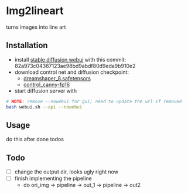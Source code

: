 # Img2lineart
turns images into line art

## Installation
- install [stable diffusion webui](https://github.com/AUTOMATIC1111/stable-diffusion-webui) with this commit: 82a973c04367123ae98bd9abdf80d9eda9b910e2
- download control net and diffusion checkpoint:
    - [dreamshaper_8.safetensors](https://civitai.com/models/4384/dreamshaper)
    - [control_canny-fp16](https://huggingface.co/webui/ControlNet-modules-safetensors/tree/main)
- start diffusion server with
```bash
# NOTE: remove --nowebui for gui; need to update the url if removed
bash webui.sh --api --nowebui
```

## Usage
do this after done todos

## Todo
- [ ] change the output dir, looks ugly right now
- [ ] finish implementing the pipeline
    - do ori_img -> pipeline -> out_1 -> pipeline -> out2
